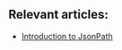 ## Relevant articles:

- [Introduction to JsonPath](http://www.baeldung.com/guide-to-jayway-jsonpath)
